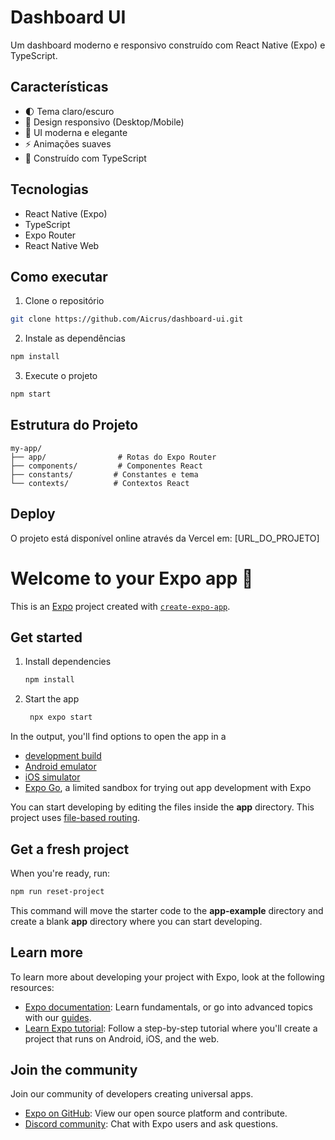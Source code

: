 # Dashboard UI

Um dashboard moderno e responsivo construído com React Native (Expo) e TypeScript.

## Características

- 🌓 Tema claro/escuro
- 📱 Design responsivo (Desktop/Mobile)
- 🎨 UI moderna e elegante
- ⚡ Animações suaves
- 🔧 Construído com TypeScript

## Tecnologias

- React Native (Expo)
- TypeScript
- Expo Router
- React Native Web

## Como executar

1. Clone o repositório
```bash
git clone https://github.com/Aicrus/dashboard-ui.git
```

2. Instale as dependências
```bash
npm install
```

3. Execute o projeto
```bash
npm start
```

## Estrutura do Projeto

```
my-app/
├── app/                # Rotas do Expo Router
├── components/         # Componentes React
├── constants/         # Constantes e tema
└── contexts/          # Contextos React
```

## Deploy

O projeto está disponível online através da Vercel em: [URL_DO_PROJETO]

# Welcome to your Expo app 👋

This is an [Expo](https://expo.dev) project created with [`create-expo-app`](https://www.npmjs.com/package/create-expo-app).

## Get started

1. Install dependencies

   ```bash
   npm install
   ```

2. Start the app

   ```bash
    npx expo start
   ```

In the output, you'll find options to open the app in a

- [development build](https://docs.expo.dev/develop/development-builds/introduction/)
- [Android emulator](https://docs.expo.dev/workflow/android-studio-emulator/)
- [iOS simulator](https://docs.expo.dev/workflow/ios-simulator/)
- [Expo Go](https://expo.dev/go), a limited sandbox for trying out app development with Expo

You can start developing by editing the files inside the **app** directory. This project uses [file-based routing](https://docs.expo.dev/router/introduction).

## Get a fresh project

When you're ready, run:

```bash
npm run reset-project
```

This command will move the starter code to the **app-example** directory and create a blank **app** directory where you can start developing.

## Learn more

To learn more about developing your project with Expo, look at the following resources:

- [Expo documentation](https://docs.expo.dev/): Learn fundamentals, or go into advanced topics with our [guides](https://docs.expo.dev/guides).
- [Learn Expo tutorial](https://docs.expo.dev/tutorial/introduction/): Follow a step-by-step tutorial where you'll create a project that runs on Android, iOS, and the web.

## Join the community

Join our community of developers creating universal apps.

- [Expo on GitHub](https://github.com/expo/expo): View our open source platform and contribute.
- [Discord community](https://chat.expo.dev): Chat with Expo users and ask questions.
